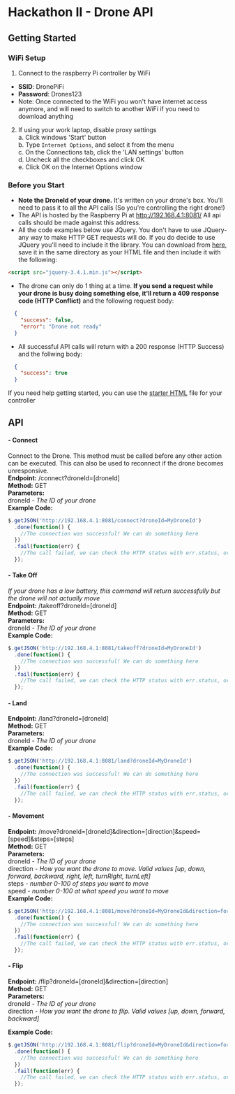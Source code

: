 # Hackathon II - Drone API

## Getting Started

### WiFi Setup
1. Connect to the raspberry Pi controller by WiFi
  * **SSID**: DronePiFi
  * **Password**: Drones123
  * Note: Once connected to the WiFi you won't have internet access anymore, and will need to switch to another WiFi if you need to download anything
2. If using your work laptop, disable proxy settings  
  a. Click windows 'Start' button  
  b. Type `Internet Options`, and select it from the menu  
  c. On the Connections tab, click the 'LAN settings' button  
  d. Uncheck all the checkboxes and click OK  
  e. Click OK on the Internet Options window  
  

### Before you Start
* **Note the DroneId of your drone.** It's written on your drone's box. You'll need to pass it to all the API calls (So you're controlling the right drone!)
* The API is hosted by the Raspberry Pi at http://192.168.4.1:8081/ All api calls should be made against this address.
* All the code examples below use JQuery. You don't have to use JQuery- any way to make HTTP GET requests will do. If you do decide to use JQuery you'll need to include it the library. You can download from [here](jquery-3.4.1.min.js), save it in the same directory as your HTML file and then include it with the following:
```HTML
<script src="jquery-3.4.1.min.js"></script>
```
* The drone can only do 1 thing at a time. **If you send a request while your drone is busy doing something else, it'll return a 409 response code (HTTP Conflict)** and the following request body:
```json
  {
    "success": false,
    "error": "Drone not ready"
  }
```
* All successful API calls will return with a 200 response (HTTP Success) and the follwing body:
```json
  {
    "success": true
  }
```

If you need help getting started, you can use the [starter HTML](starter.html) file for your controller

## API  
#### - Connect
Connect to the Drone. This method must be called before any other action can be executed.
This can also be used to reconnect if the drone becomes unresponsive.  
**Endpoint:** /connect?droneId=[droneId]  
**Method:** GET  
**Parameters:**  
droneId - _The ID of your drone_  
**Example Code:**
```javascript
$.getJSON('http://192.168.4.1:8081/connect?droneId=MyDroneId')
  .done(function() {
    //The connection was successful! We can do something here
  })
  .fail(function(err) {
    //The call failed, we can check the HTTP status with err.status, or the response body with err.responseJSON
  });
```
#### - Take Off
_If your drone has a low battery, this command will return successfully but the drone will not actually move_   
**Endpoint:** /takeoff?droneId=[droneId]  
**Method:** GET  
**Parameters:**  
droneId - _The ID of your drone_  
**Example Code:**
```javascript
$.getJSON('http://192.168.4.1:8081/takeoff?droneId=MyDroneId')
  .done(function() {
    //The connection was successful! We can do something here
  })
  .fail(function(err) {
    //The call failed, we can check the HTTP status with err.status, or the response body with err.responseJSON
  });
```
#### - Land
**Endpoint:** /land?droneId=[droneId]  
**Method:** GET  
**Parameters:**  
droneId - _The ID of your drone_  
**Example Code:**
```javascript
$.getJSON('http://192.168.4.1:8081/land?droneId=MyDroneId')
  .done(function() {
    //The connection was successful! We can do something here
  })
  .fail(function(err) {
    //The call failed, we can check the HTTP status with err.status, or the response body with err.responseJSON
  });
```
#### - Movement
**Endpoint:** /move?droneId=[droneId]&direction=[direction]&speed=[speed]&steps=[steps]  
**Method:** GET  
**Parameters:**  
droneId - _The ID of your drone_  
direction - _How you want the drone to move. Valid values [up, down, forward, backward, right, left, turnRight, turnLeft]_  
steps - _number 0-100 of steps you want to move_  
speed - _number 0-100 at what speed you want to move_  
**Example Code:**
```javascript
$.getJSON('http://192.168.4.1:8081/move?droneId=MyDroneId&direction=forward&steps=20&speed=20')
  .done(function() {
    //The connection was successful! We can do something here
  })
  .fail(function(err) {
    //The call failed, we can check the HTTP status with err.status, or the response body with err.responseJSON
  });
```
#### - Flip
**Endpoint:** /flip?droneId=[droneId]&direction=[direction]  
**Method:** GET  
**Parameters:**  
droneId - _The ID of your drone_  
direction - _How you want the drone to flip. Valid values [up, down, forward, backward]_  

**Example Code:**
```javascript
$.getJSON('http://192.168.4.1:8081/flip?droneId=MyDroneId&direction=forward')
  .done(function() {
    //The connection was successful! We can do something here
  })
  .fail(function(err) {
    //The call failed, we can check the HTTP status with err.status, or the response body with err.responseJSON
  });
```
